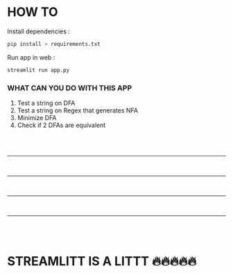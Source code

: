 # HOW TO 

Install dependencies :
```sh
pip install > requirements.txt
```

Run app in web :
```sh
streamlit run app.py
```

### WHAT CAN YOU DO WITH THIS APP
1. Test a string on DFA
2. Test a string on Regex that generates NFA
3. Minimize DFA
4. Check if 2 DFAs are equivalent
<br>
<br>
<hr><br>
<hr><br>
<hr><br>
<hr><br>
<br>

# STREAMLITT IS A LITTT 🔥🔥🔥🔥🔥